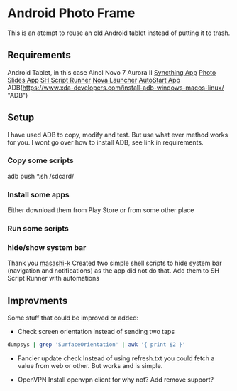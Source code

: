 # Android Photo Frame

This is an atempt to reuse an old Android tablet instead of putting it to trash.

## Requirements
Android Tablet, in this case Ainol Novo 7 Aurora II
[Syncthing App](https://play.google.com/store/apps/details?id=com.nutomic.syncthingandroid "Syncthing App")
[Photo Slides App](https://play.google.com/store/apps/details?id=softick.android.photoframe "Photo Slides")
[SH Script Runner](https://play.google.com/store/apps/details?id=com.adamioan.scriptrunner "SH Script Runner")
[Nova Launcher](https://play.google.com/store/apps/details?id=com.teslacoilsw.launcher "Nova Launcher")
[AutoStart App](https://play.google.com/store/apps/details?id=com.autostart "AutoStart")
ADB(https://www.xda-developers.com/install-adb-windows-macos-linux/ "ADB")

## Setup
I have used ADB to copy, modify and test. But use what ever method works for you. I wont go over how to install ADB, see link in requirements.

### Copy some scripts
adb push *.sh /sdcard/

### Install some apps
Either download them from Play Store or from some other place

### Run some scripts

### hide/show system bar
Thank you [masashi-k](https://masashi-k.blogspot.com/2013/09/hide-show-system-bar-of-android.html "masashi-k blog")
Created two simple shell scripts to hide system bar (navigation and notifications) as the app did not do that.
Add them to SH Script Runner with automations

## Improvments
Some stuff that could be improved or added:
- Check screen orientation instead of sending two taps
```bash
dumpsys | grep 'SurfaceOrientation' | awk '{ print $2 }'
```

- Fancier update check
Instead of using refresh.txt you could fetch a value from web or other. But works and is simple.

- OpenVPN
Install openvpn client for why not? Add remove support?


